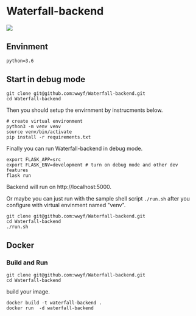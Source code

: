 # Waterfall-backend

![](https://travis-ci.org/wwyf/Waterfall-backend.svg?branch=master)

## Envinment

`python=3.6`

## Start in debug mode

```
git clone git@github.com:wwyf/Waterfall-backend.git
cd Waterfall-backend
```

Then you should setup the envirnment by instrucments below.
```
# create virtual environment
python3 -m venv venv
source venv/bin/activate
pip install -r requirements.txt
```

Finally you can run Waterfall-backend in debug mode.
```
export FLASK_APP=src
export FLASK_ENV=development # turn on debug mode and other dev features
flask run
```

Backend will run on http://localhost:5000.

Or maybe you can just run with the sample shell script `./run.sh` after you configure with virtual envinment named "venv".

```shell
git clone git@github.com:wwyf/Waterfall-backend.git
cd Waterfall-backend
./run.sh
```

## Docker

### Build and Run


```
git clone git@github.com:wwyf/Waterfall-backend.git
cd Waterfall-backend
```

build your image.

```
docker build -t waterfall-backend .
docker run  -d waterfall-backend
```